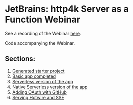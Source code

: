 # JetBrains: http4k Server as a Function Webinar

See a recording of the Webinar [here]().

Code accompanying the Webinar.

## Sections:

1. [Generated starter project](./HelloHttp4k)
1. [Basic app completed](./HelloHttp4k-basic)
1. [Serverless version of the app](./HelloHttp4k-serverless-aws)
1. [Native Serverless version of the app](./HelloHttp4k-serverless-graal)
1. [Adding OAuth with GitHub](./HelloHttp4k-oauth)
1. [Serving Hotwire and SSE](./HelloHttp4k-hotwire)
